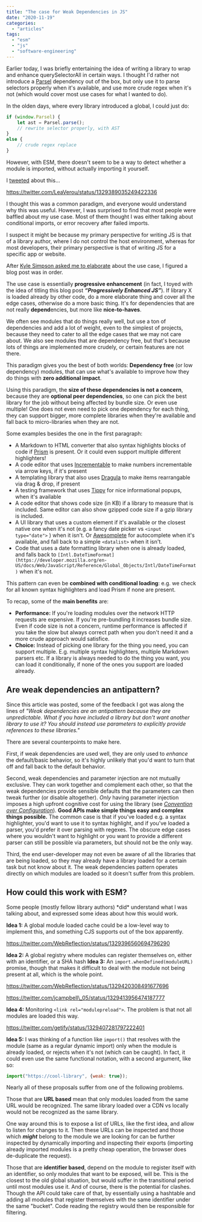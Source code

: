 ```yaml
---
title: "The case for Weak Dependencies in JS"
date: "2020-11-19"
categories:
  - "articles"
tags:
  - "esm"
  - "js"
  - "software-engineering"
---
```


Earlier today, I was briefly entertaining the idea of writing a library to wrap and enhance querySelectorAll in certain ways. I thought I'd rather not introduce a [Parsel](http://projects.verou.me/parsel/) dependency out of the box, but only use it to parse selectors properly when it's available, and use more crude regex when it's not (which would cover most use cases for what I wanted to do).

In the olden days, where every library introduced a global, I could just do:

```js
if (window.Parsel) {
	let ast = Parsel.parse();
	// rewrite selector properly, with AST
}
else {
	// crude regex replace
}
```

However, with ESM, there doesn't seem to be a way to detect whether a module is imported, without actually importing it yourself.

I [tweeted](https://twitter.com/LeaVerou/status/1329389035249422336) about this…

https://twitter.com/LeaVerou/status/1329389035249422336

I thought this was a common paradigm, and everyone would understand why this was useful. However, I was surprised to find that most people were baffled about my use case. Most of them thought I was either talking about conditional imports, or error recovery after failed imports.

I suspect it might be because my primary perspective for writing JS is that of a library author, where I do not control the host environment, whereas for most developers, their primary perspective is that of writing JS for a specific app or website.

After [Kyle Simpson asked me to elaborate](https://twitter.com/LeaVerou/status/1329389035249422336) about the use case, I figured a blog post was in order.

The use case is essentially **progressive enhancement** (in fact, I toyed with the idea of titling this blog post _**“Progressively Enhanced JS”**_). If library X is loaded already by other code, do a more elaborate thing and cover all the edge cases, otherwise do a more basic thing. It's for dependencies that are not really **depend**encies, but more like **nice-to-haves**.

We often see modules that do things really well, but use a ton of dependencies and add a lot of weight, even to the simplest of projects, because they need to cater to all the edge cases that we may not care about. We also see modules that are dependency free, but that's because lots of things are implemented more crudely, or certain features are not there.

This paradigm gives you the best of both worlds: **Dependency free** (or low dependency) modules, that can use what's available to improve how they do things with **zero additional impact**.

Using this paradigm, the **size of these dependencies is not a concern**, because they are **optional peer dependencies**, so one can pick the best library for the job without being affected by bundle size. Or even use multiple! One does not even need to pick one dependency for each thing, they can support bigger, more complete libraries when they're available and fall back to micro-libraries when they are not.

Some examples besides the one in the first paragraph:

- A Markdown to HTML converter that also syntax highlights blocks of code if [Prism](https://prismjs.com) is present. Or it could even support multiple different highlighters!
- A code editor that uses [Incrementable](https://projects.verou.me/incrementable) to make numbers incrementable via arrow keys, if it's present
- A templating library that also uses [Dragula](https://bevacqua.github.io/dragula/) to make items rearrangable via drag & drop, if present
- A testing framework that uses [Tippy](https://atomiks.github.io/tippyjs/) for nice informational popups, when it's available
- A code editor that shows code size (in KB) if a library to measure that is included. Same editor can also show gzipped code size if a gzip library is included.
- A UI library that uses a custom element if it's available or the closest native one when it's not (e.g. a fancy date picker vs `<input type="date">` ) when it isn't. Or [Awesomplete](https://projects.verou.me/awesomplete/) for autocomplete when it's available, and fall back to a simple `<datalist>` when it isn't.
- Code that uses a date formatting library when one is already loaded, and falls back to `[Intl.DateTimeFormat](https://developer.mozilla.org/en-US/docs/Web/JavaScript/Reference/Global_Objects/Intl/DateTimeFormat)` when it's not.

This pattern can even be **combined with conditional loading**: e.g. we check for all known syntax highlighters and load Prism if none are present.

To recap, some of the **main benefits** are:

- **Performance:** If you're loading modules over the network HTTP requests are expensive. If you're pre-bundling it increases bundle size. Even if code size is not a concern, runtime performance is affected if you take the slow but always correct path when you don't need it and a more crude approach would satisfice.
- **Choice:** Instead of picking one library for the thing you need, you can support multiple. E.g. multiple syntax highlighters, multiple Markdown parsers etc. If a library is always needed to do the thing you want, you can load it conditionally, if none of the ones you support are loaded already.

## Are weak dependencies an antipattern?

Since this article was posted, some of the feedback I got was along the lines of _"Weak dependencies are an antipattern because they are unpredictable. What if you have included a library but don't want another library to use it? You should instead use parameters to explicitly provide references to these libraries."_

There are several counterpoints to make here.

First, if weak dependencies are used well, they are only used to _enhance_ the default/basic behavior, so it's highly unlikely that you'd want to turn that off and fall back to the default behavior.

Second, weak dependencies and parameter injection are not mutually exclusive. They can work together and complement each other, so that the weak dependencies provide sensible defaults that the parameters can then tweak further (or disable altogether). _Only_ having parameter injection imposes a high upfront cognitive cost for using the library (see _[Convention over Configuration](https://en.wikipedia.org/wiki/Convention_over_configuration)_). **Good APIs make simple things easy and complex things possible.** The common case is that if you've loaded e.g. a syntax highlighter, you'd want to use it to syntax highlight, and if you've loaded a parser, you'd prefer it over parsing with regexes. The obscure edge cases where you wouldn't want to highlight or you want to provide a different parser can still be possible via parameters, but should not be the only way.

Third, the end user-developer may not even be aware of all the libraries that are being loaded, so they may already have a library loaded for a certain task but not know about it. The weak dependencies pattern operates directly on which modules are loaded so it doesn't suffer from this problem.

## How could this work with ESM?

Some people (mostly fellow library authors) \*did\* understand what I was talking about, and expressed some ideas about how this would work.

**Idea 1:** A global module loaded cache could be a low-level way to implement this, and something CJS supports out of the box apparently.

https://twitter.com/WebReflection/status/1329396560694796290

**Idea 2:** A global registry where modules can register themselves on, either with an identifier, or a SHA hash
**Idea 3:** An `import.whenDefined(moduleURL)` promise, though that makes it difficult to deal with the module not being present at all, which is the whole point.

https://twitter.com/WebReflection/status/1329420308491677696

https://twitter.com/jcampbell\_05/status/1329413956474187777

**Idea 4:** Monitoring `<link rel="modulepreload">`. The problem is that not all modules are loaded this way.

https://twitter.com/getify/status/1329407281797222401

**Idea 5:** I was thinking of a function like `import()` that resolves with the module (same as a regular dynamic import) only when the module is already loaded, or rejects when it's not (which can be caught). In fact, it could even use the same functional notation, with a second argument, like so:

```js
import("https://cool-library", {weak: true});
```

Nearly all of these proposals suffer from one of the following problems.

Those that are **URL based** mean that only modules loaded from the same URL would be recognized. The same library loaded over a CDN vs locally would not be recognized as the same library.

One way around this is to expose a list of URLs, like the first idea, and allow to listen for changes to it. Then these URLs can be inspected and those which _**might**_ belong to the module we are looking for can be further inspected by dynamically importing and inspecting their exports (importing already imported modules is a pretty cheap operation, the browser does de-duplicate the request).

Those that are **identifier based**, depend on the module to register itself with an identifier, so only modules that want to be exposed, will be. This is the closest to the old global situation, but would suffer in the transitional period until most modules use it. And of course, there is the potential for clashes. Though the API could take care of that, by essentially using a hashtable and adding all modules that register themselves with the same identifier under the same "bucket". Code reading the registry would then be responsible for filtering.

